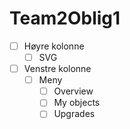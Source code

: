 # Team2Oblig1

- [ ] Høyre kolonne
  - [ ] SVG 
- [ ] Venstre kolonne
  - [ ] Meny
    - [ ] Overview
    - [ ] My objects
    - [ ] Upgrades  
